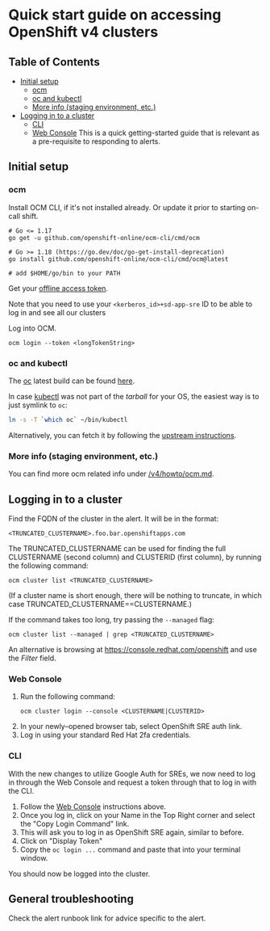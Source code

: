 # Quick start guide on accessing OpenShift v4 clusters

## Table of Contents

* [Initial setup](#initial-setup)
  * [ocm](#ocm)
  * [oc and kubectl](#oc-and-kubectl)
  * [More info (staging environment, etc.)](#more-info-staging-environment-etc)
* [Logging in to a cluster](#logging-in-to-a-cluster)
  * [CLI](#cli)
  * [Web Console](#web-console)
This is a quick getting-started guide that is relevant as a pre-requisite to responding to alerts.

## Initial setup

### ocm

Install OCM CLI, if it's not installed already. Or update it prior to starting on-call shift.

```
# Go <= 1.17
go get -u github.com/openshift-online/ocm-cli/cmd/ocm

# Go >= 1.18 (https://go.dev/doc/go-get-install-deprecation)
go install github.com/openshift-online/ocm-cli/cmd/ocm@latest

# add $HOME/go/bin to your PATH
```

Get your [offline access token](https://console.redhat.com/openshift/token).

Note that you need to use your `<kerberos_id>+sd-app-sre` ID to be able to log in and see all our clusters

Log into OCM.
```
ocm login --token <longTokenString>
```

### oc and kubectl

The [oc](https://docs.openshift.com/container-platform/latest/cli_reference/openshift_cli/getting-started-cli.html#cli-installing-cli_cli-developer-commands) latest build can be found [here](https://mirror.openshift.com/pub/openshift-v4/clients/oc/latest/).

In case [kubectl](https://kubernetes.io/docs/reference/kubectl/overview/) was not part of the _tarball_ for your OS, the easiest way is to just symlink to `oc`:

```bash
ln -s -T `which oc` ~/bin/kubectl
```

Alternatively, you can fetch it by following the [upstream instructions](https://kubernetes.io/docs/tasks/tools/install-kubectl/).


### More info (staging environment, etc.)

You can find more ocm related info under [/v4/howto/ocm.md](/v4/howto/ocm.md).

## Logging in to a cluster

Find the FQDN of the cluster in the alert. It will be in the format:

```
<TRUNCATED_CLUSTERNAME>.foo.bar.openshiftapps.com
```

The TRUNCATED_CLUSTERNAME can be used for finding the full CLUSTERNAME (second column) and CLUSTERID (first column), by running the following command:

```
ocm cluster list <TRUNCATED_CLUSTERNAME>
```

(If a cluster name is short enough, there will be nothing to truncate, in which case TRUNCATED_CLUSTERNAME==CLUSTERNAME.)

If the command takes too long, try passing the `--managed` flag:

```
ocm cluster list --managed | grep <TRUNCATED_CLUSTERNAME>
```

An alternative is browsing at https://console.redhat.com/openshift and use the _Filter_ field.

### Web Console

1. Run the following command:
    ```
    ocm cluster login --console <CLUSTERNAME|CLUSTERID>
    ```
2. In your newly–opened browser tab, select OpenShift SRE auth link.
3. Log in using your standard Red Hat 2fa credentials.


### CLI

With the new changes to utilize Google Auth for SREs, we now need to log in through the Web Console and request a token through that to log in with the CLI.

1. Follow the [Web Console](#web_console) instructions above.
2. Once you log in, click on your Name in the Top Right corner and select the "Copy Login Command" link.
3. This will ask you to log in as OpenShift SRE again, similar to before.
4. Click on "Display Token"
5. Copy the `oc login ...` command and paste that into your terminal window.

You should now be logged into the cluster.

## General troubleshooting

Check the alert runbook link for advice specific to the alert.
